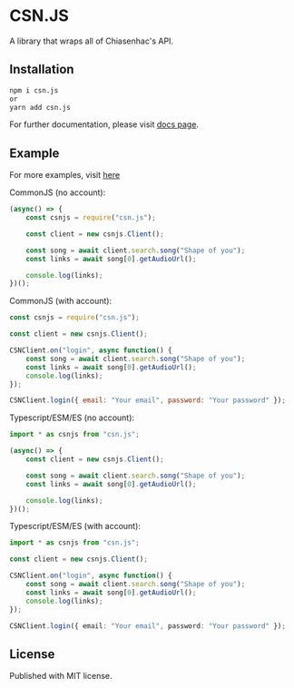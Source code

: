 # CSN.JS

A library that wraps all of Chiasenhac's API.

## Installation

```sh
npm i csn.js
or
yarn add csn.js
```

For further documentation, please visit [docs page](https://csnjs.nezukobot.vn/).

## Example

For more examples, visit [here](./examples/)

CommonJS (no account):

```js
(async() => {
    const csnjs = require("csn.js");

    const client = new csnjs.Client();

    const song = await client.search.song("Shape of you");
    const links = await song[0].getAudioUrl();

    console.log(links);
})();
```

CommonJS (with account):

```js
const csnjs = require("csn.js");

const client = new csnjs.Client();

CSNClient.on("login", async function() {
    const song = await client.search.song("Shape of you");
    const links = await song[0].getAudioUrl();
    console.log(links);
});

CSNClient.login({ email: "Your email", password: "Your password" });
```

Typescript/ESM/ES (no account):

```ts
import * as csnjs from "csn.js";

(async() => {
    const client = new csnjs.Client();

    const song = await client.search.song("Shape of you");
    const links = await song[0].getAudioUrl();

    console.log(links);
})();
```

Typescript/ESM/ES (with account):

```ts
import * as csnjs from "csn.js";

const client = new csnjs.Client();

CSNClient.on("login", async function() {
    const song = await client.search.song("Shape of you");
    const links = await song[0].getAudioUrl();
    console.log(links);
});

CSNClient.login({ email: "Your email", password: "Your password" });
```

## License

Published with MIT license.
